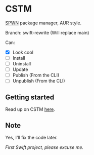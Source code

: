 # CSTM
[SPWN](https://github.com/Spu7Nix/SPWN-language) package manager, AUR style.

Branch: swift-rewrite (Will replace main)

Can:
- [X] Look cool
- [ ] Install
- [ ] Uninstall
- [ ] Update
- [ ] Publish (From the CLI)
- [ ] Unpublish (From the CLI)

## Getting started
Read up on CSTM [here](https://github.com/Deltara3/CSTM/wiki).

## Note
Yes, I'll fix the code later.

*First Swift project, please excuse me.*